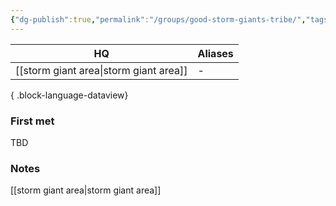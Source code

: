 ```yaml
---
{"dg-publish":true,"permalink":"/groups/good-storm-giants-tribe/","tags":["group"],"noteIcon":"group","created":"2023-12-30T00:49:09.937+01:00","updated":"2024-01-08T23:28:01.770+01:00"}
---
```


| HQ                   | Aliases |
| -------------------- | ------- |
| [[storm giant area\|storm giant area]] | \-      |

{ .block-language-dataview}
### First met
TBD
### Notes
[[storm giant area\|storm giant area]]